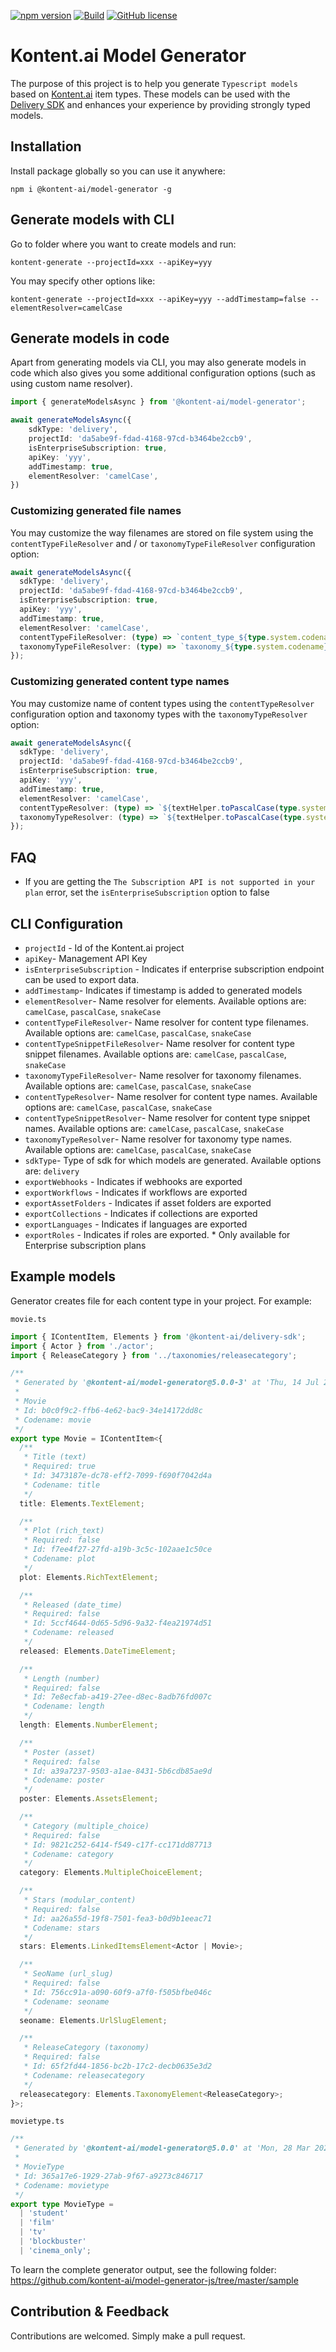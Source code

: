 [![npm version](https://badge.fury.io/js/%40kontent-ai%2Fmodel-generator.svg)](https://badge.fury.io/js/%40kontent-ai%2Fmodel-generator)
[![Build](https://github.com/kontent-ai/model-generator-js/actions/workflows/main.yml/badge.svg)](https://github.com/kontent-ai/model-generator-js/actions/workflows/main.yml)
[![GitHub license](https://img.shields.io/github/license/kontent-ai/model-generator-js.svg)](https://github.com/kontent-ai/model-generator-js)

# Kontent.ai Model Generator

The purpose of this project is to help you generate `Typescript models` based on [Kontent.ai](https://kontent.ai) item types. These models can be used with the [Delivery SDK](https://www.npmjs.com/package/@kontent-ai/delivery-sdk) and enhances your experience by providing strongly typed models.

## Installation

Install package globally so you can use it anywhere:

`npm i @kontent-ai/model-generator -g`

## Generate models with CLI

Go to folder where you want to create models and run:

`kontent-generate --projectId=xxx --apiKey=yyy`

You may specify other options like:

`kontent-generate --projectId=xxx --apiKey=yyy --addTimestamp=false --elementResolver=camelCase`

## Generate models in code

Apart from generating models via CLI, you may also generate models in code which also gives you some additional configuration options (such as using custom name resolver).

```typescript
import { generateModelsAsync } from '@kontent-ai/model-generator';

await generateModelsAsync({
    sdkType: 'delivery',
    projectId: 'da5abe9f-fdad-4168-97cd-b3464be2ccb9',
    isEnterpriseSubscription: true,
    apiKey: 'yyy',
    addTimestamp: true,
    elementResolver: 'camelCase',
})
```

### Customizing generated file names

You may customize the way filenames are stored on file system using the `contentTypeFileResolver` and / or `taxonomyTypeFileResolver` configuration option:

```typescript
await generateModelsAsync({
  sdkType: 'delivery',
  projectId: 'da5abe9f-fdad-4168-97cd-b3464be2ccb9',
  isEnterpriseSubscription: true,
  apiKey: 'yyy',
  addTimestamp: true,
  elementResolver: 'camelCase',
  contentTypeFileResolver: (type) => `content_type_${type.system.codename}`,
  taxonomyTypeFileResolver: (type) => `taxonomy_${type.system.codename}`,
});
```

### Customizing generated content type names

You may customize name of content types using the `contentTypeResolver` configuration option and taxonomy types with the `taxonomyTypeResolver` option:

```typescript
await generateModelsAsync({
  sdkType: 'delivery',
  projectId: 'da5abe9f-fdad-4168-97cd-b3464be2ccb9',
  isEnterpriseSubscription: true,
  apiKey: 'yyy',
  addTimestamp: true,
  elementResolver: 'camelCase',
  contentTypeResolver: (type) => `${textHelper.toPascalCase(type.system.codename)}Model`,
  taxonomyTypeResolver: (type) => `${textHelper.toPascalCase(type.system.codename)}Taxonomy`,
});
```

## FAQ

- If you are getting the `The Subscription API is not supported in your plan` error, set the `isEnterpriseSubscription` option to false

## CLI Configuration

- `projectId` - Id of the Kontent.ai project
- `apiKey`- Management API Key
- `isEnterpriseSubscription` - Indicates if enterprise subscription endpoint can be used to export data.
- `addTimestamp`- Indicates if timestamp is added to generated models
- `elementResolver`- Name resolver for elements. Available options are: `camelCase`, `pascalCase`, `snakeCase`
- `contentTypeFileResolver`- Name resolver for content type filenames. Available options are: `camelCase`, `pascalCase`, `snakeCase`
- `contentTypeSnippetFileResolver`- Name resolver for content type snippet filenames. Available options are: `camelCase`, `pascalCase`, `snakeCase`
- `taxonomyTypeFileResolver`- Name resolver for taxonomy filenames. Available options are: `camelCase`, `pascalCase`, `snakeCase`
- `contentTypeResolver`- Name resolver for content type names. Available options are: `camelCase`, `pascalCase`, `snakeCase`
- `contentTypeSnippetResolver`- Name resolver for content type snippet names. Available options are: `camelCase`, `pascalCase`, `snakeCase`
- `taxonomyTypeResolver`- Name resolver for taxonomy type names. Available options are: `camelCase`, `pascalCase`, `snakeCase`
- `sdkType`- Type of sdk for which models are generated. Available options are: `delivery`
- `exportWebhooks` - Indicates if webhooks are exported
- `exportWorkflows` - Indicates if workflows are exported
- `exportAssetFolders` - Indicates if asset folders are exported
- `exportCollections` - Indicates if collections are exported
- `exportLanguages` - Indicates if languages are exported
- `exportRoles` - Indicates if roles are exported. * Only available for Enterprise subscription plans

## Example models

Generator creates file for each content type in your project. For example:

`movie.ts`

```typescript
import { IContentItem, Elements } from '@kontent-ai/delivery-sdk';
import { Actor } from './actor';
import { ReleaseCategory } from '../taxonomies/releasecategory';

/**
 * Generated by '@kontent-ai/model-generator@5.0.0-3' at 'Thu, 14 Jul 2022 13:58:53 GMT'
 *
 * Movie
 * Id: b0c0f9c2-ffb6-4e62-bac9-34e14172dd8c
 * Codename: movie
 */
export type Movie = IContentItem<{
  /**
   * Title (text)
   * Required: true
   * Id: 3473187e-dc78-eff2-7099-f690f7042d4a
   * Codename: title
   */
  title: Elements.TextElement;

  /**
   * Plot (rich_text)
   * Required: false
   * Id: f7ee4f27-27fd-a19b-3c5c-102aae1c50ce
   * Codename: plot
   */
  plot: Elements.RichTextElement;

  /**
   * Released (date_time)
   * Required: false
   * Id: 5ccf4644-0d65-5d96-9a32-f4ea21974d51
   * Codename: released
   */
  released: Elements.DateTimeElement;

  /**
   * Length (number)
   * Required: false
   * Id: 7e8ecfab-a419-27ee-d8ec-8adb76fd007c
   * Codename: length
   */
  length: Elements.NumberElement;

  /**
   * Poster (asset)
   * Required: false
   * Id: a39a7237-9503-a1ae-8431-5b6cdb85ae9d
   * Codename: poster
   */
  poster: Elements.AssetsElement;

  /**
   * Category (multiple_choice)
   * Required: false
   * Id: 9821c252-6414-f549-c17f-cc171dd87713
   * Codename: category
   */
  category: Elements.MultipleChoiceElement;

  /**
   * Stars (modular_content)
   * Required: false
   * Id: aa26a55d-19f8-7501-fea3-b0d9b1eeac71
   * Codename: stars
   */
  stars: Elements.LinkedItemsElement<Actor | Movie>;

  /**
   * SeoName (url_slug)
   * Required: false
   * Id: 756cc91a-a090-60f9-a7f0-f505bfbe046c
   * Codename: seoname
   */
  seoname: Elements.UrlSlugElement;

  /**
   * ReleaseCategory (taxonomy)
   * Required: false
   * Id: 65f2fd44-1856-bc2b-17c2-decb0635e3d2
   * Codename: releasecategory
   */
  releasecategory: Elements.TaxonomyElement<ReleaseCategory>;
}>;
```

`movietype.ts`
```typescript
/**
 * Generated by '@kontent-ai/model-generator@5.0.0' at 'Mon, 28 Mar 2022 14:36:32 GMT'
 *
 * MovieType
 * Id: 365a17e6-1929-27ab-9f67-a9273c846717
 * Codename: movietype
 */
export type MovieType =
  | 'student'
  | 'film'
  | 'tv'
  | 'blockbuster'
  | 'cinema_only';
```

To learn the complete generator output, see the following folder: https://github.com/kontent-ai/model-generator-js/tree/master/sample

## Contribution & Feedback

Contributions are welcomed. Simply make a pull request.

